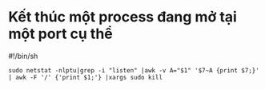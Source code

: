 # Kết thúc một process đang mở tại một port cụ thể
#!/bin/sh
```shell
sudo netstat -nlptu|grep -i "listen" |awk -v A="$1" '$7~A {print $7;}' | awk -F '/' {'print $1;'} |xargs sudo kill
```
